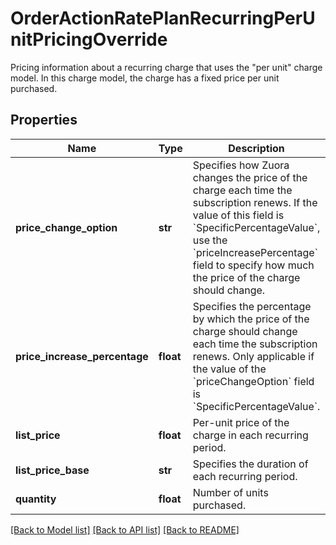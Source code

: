 # OrderActionRatePlanRecurringPerUnitPricingOverride

Pricing information about a recurring charge that uses the \"per unit\" charge model. In this charge model, the charge has a fixed price per unit purchased. 
## Properties
Name | Type | Description | Notes
------------ | ------------- | ------------- | -------------
**price_change_option** | **str** | Specifies how Zuora changes the price of the charge each time the subscription renews.  If the value of this field is &#x60;SpecificPercentageValue&#x60;, use the &#x60;priceIncreasePercentage&#x60; field to specify how much the price of the charge should change.  | [optional] 
**price_increase_percentage** | **float** | Specifies the percentage by which the price of the charge should change each time the subscription renews. Only applicable if the value of the &#x60;priceChangeOption&#x60; field is &#x60;SpecificPercentageValue&#x60;.  | [optional] 
**list_price** | **float** | Per-unit price of the charge in each recurring period.  | [optional] 
**list_price_base** | **str** | Specifies the duration of each recurring period.  | [optional] 
**quantity** | **float** | Number of units purchased.  | [optional] 

[[Back to Model list]](../README.md#documentation-for-models) [[Back to API list]](../README.md#documentation-for-api-endpoints) [[Back to README]](../README.md)


